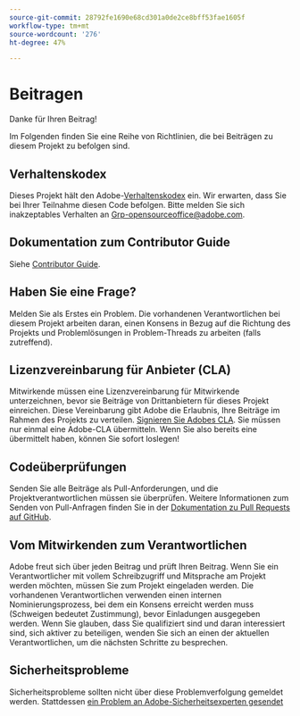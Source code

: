 ```yaml
---
source-git-commit: 28792fe1690e68cd301a0de2ce8bff53fae1605f
workflow-type: tm+mt
source-wordcount: '276'
ht-degree: 47%

---
```

# Beitragen

Danke für Ihren Beitrag!

Im Folgenden finden Sie eine Reihe von Richtlinien, die bei Beiträgen zu diesem Projekt zu befolgen sind.

## Verhaltenskodex

Dieses Projekt hält den Adobe-[Verhaltenskodex](code-of-conduct.md) ein. Wir erwarten, dass Sie bei Ihrer Teilnahme diesen Code befolgen. Bitte melden Sie sich inakzeptables Verhalten an
[Grp-opensourceoffice@adobe.com](mailto:Grp-opensourceoffice@adobe.com).

## Dokumentation zum Contributor Guide

Siehe [Contributor Guide](https://experienceleague.adobe.com/de/docs/contributor/contributor-guide/introduction).

## Haben Sie eine Frage?

Melden Sie als Erstes ein Problem. Die vorhandenen Verantwortlichen bei diesem Projekt arbeiten daran, einen Konsens in Bezug auf die Richtung des Projekts und Problemlösungen in Problem-Threads zu arbeiten (falls zutreffend).

## Lizenzvereinbarung für Anbieter (CLA)

Mitwirkende müssen eine Lizenzvereinbarung für Mitwirkende unterzeichnen, bevor sie Beiträge von Drittanbietern für dieses Projekt einreichen. Diese Vereinbarung gibt Adobe die Erlaubnis, Ihre Beiträge im Rahmen des Projekts zu verteilen. [Signieren Sie Adobes CLA](https://opensource.adobe.com/cla.html). Sie müssen nur einmal eine Adobe-CLA übermitteln. Wenn Sie also bereits eine übermittelt haben, können Sie sofort loslegen!

## Codeüberprüfungen

Senden Sie alle Beiträge als Pull-Anforderungen, und die Projektverantwortlichen müssen sie überprüfen. Weitere Informationen zum Senden von Pull-Anfragen finden Sie in der [Dokumentation zu Pull Requests auf GitHub](https://docs.github.com/en/pull-requests/collaborating-with-pull-requests/proposing-changes-to-your-work-with-pull-requests/about-pull-requests).

<!--
Lastly, please follow the [pull request template](PULL_REQUEST_TEMPLATE.md) when
submitting a pull request!
-->

## Vom Mitwirkenden zum Verantwortlichen

Adobe freut sich über jeden Beitrag und prüft Ihren Beitrag. Wenn Sie ein Verantwortlicher mit vollem Schreibzugriff und Mitsprache am Projekt werden möchten, müssen Sie zum Projekt eingeladen werden. Die vorhandenen Verantwortlichen verwenden einen internen Nominierungsprozess, bei dem ein Konsens erreicht werden muss (Schweigen bedeutet Zustimmung), bevor Einladungen ausgegeben werden. Wenn Sie glauben, dass Sie qualifiziert sind und daran interessiert sind, sich aktiver zu beteiligen, wenden Sie sich an einen der aktuellen Verantwortlichen, um die nächsten Schritte zu besprechen.

## Sicherheitsprobleme

Sicherheitsprobleme sollten nicht über diese Problemverfolgung gemeldet werden. Stattdessen [ein Problem an Adobe-Sicherheitsexperten gesendet](https://helpx.adobe.com/de/security/alertus.html)
